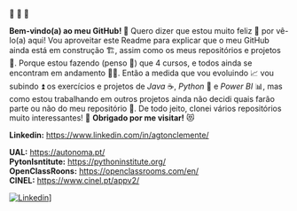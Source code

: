  💓 💓 💓

**Bem-vindo(a) ao meu GitHub! 🤗** Quero dizer que estou muito feliz 🥳 por vê-lo(a) aqui! Vou aproveitar este Readme para explicar que o meu GitHub ainda está em construção 🏗️, assim como os meus repositórios e projetos 📂. Porque estou fazendo (penso 🤔) que 4 cursos, e todos ainda se encontram em andamento 🚶‍♂️. Então a medida que vou evoluindo 📈 vou subindo ⏫ os exercícios e projetos de *Java* ☕, *Python* 🐍 e *Power BI* 📊, mas como estou trabalhando em outros projetos ainda não decidi quais farão parte ou não do meu repositório 🤔. De todo jeito, clonei vários repositórios muito interessantes! 👀
**Obrigado por me visitar!** 😻

**Linkedin:** https://www.linkedin.com/in/agtonclemente/ 

**UAL:** https://autonoma.pt/  
**PytonIsntitute:** https://pythoninstitute.org/  
**OpenClassRoons:** https://openclassrooms.com/en/  
**CINEL:** https://www.cinel.pt/appv2/  

                                                                                  
        
[![Linkedin](https://user-images.githubusercontent.com/82783144/121920892-60bc2780-cd30-11eb-8cc7-de419c2f990c.jpg)](https://www.linkedin.com/in/agtonclemente/)]


